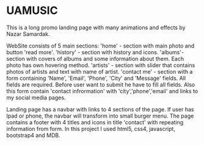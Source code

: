 # UAMUSIC
This is a long promo landing page with many animations and effects by Nazar Samardak.

WebSite consists of 5 main sections:
  'home' - section with main photo and button 'read more'.
  'history' - section with history and icons.
  'albums'- section with covers of albums and some information about them. Each photo has own hovering method.
  'artists' - section with slider that contains photos of artists and text with name of artist.
  'contact me' - section with a form containing 'Name', 'Email', 'Phone', 'City' and 'Message' fields. All fields are required. Before user     want to submit he have to fill all fields. Also this form contain 'contact infrormation' with 'city','phone','email' and links to my       social media pages.

Landing page has a navbar with links to 4 sections of the page. If user has Ipad or phone, the navbar will transform into small burger menu. 
The page contains a footer with 4 titles and icons in title 'contact' with repeating information from form.
In this project I used html5, css4, javascript, bootstrap4 and MDB.
